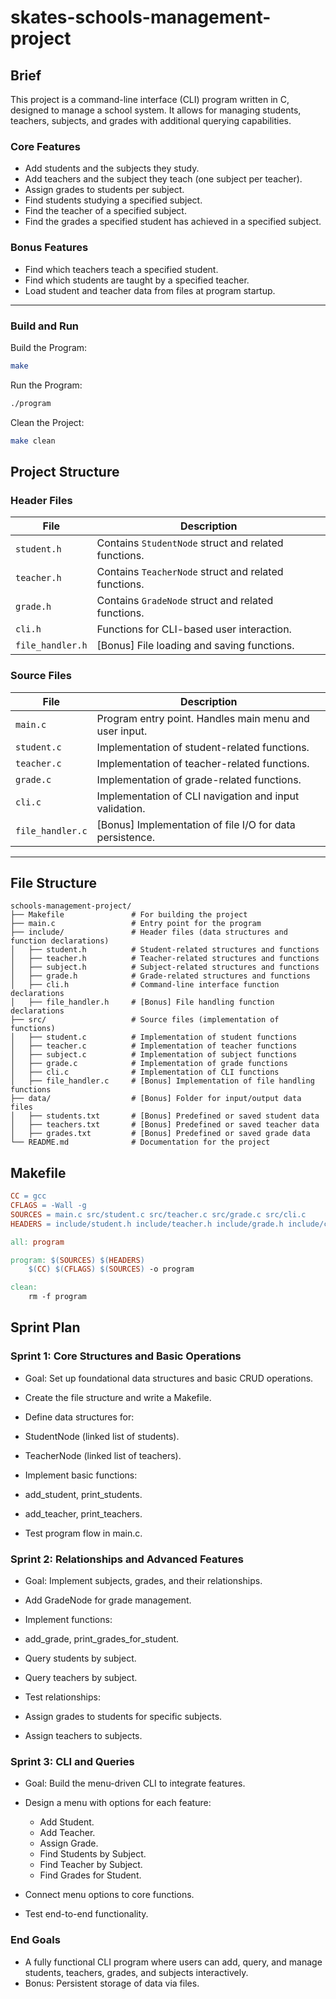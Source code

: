 # skates-schools-management-project

## **Brief**
This project is a command-line interface (CLI) program written in C, designed to manage a school system. It allows for managing students, teachers, subjects, and grades with additional querying capabilities.

### **Core Features**
- Add students and the subjects they study.
- Add teachers and the subject they teach (one subject per teacher).
- Assign grades to students per subject.
- Find students studying a specified subject.
- Find the teacher of a specified subject.
- Find the grades a specified student has achieved in a specified subject.

### **Bonus Features**
- Find which teachers teach a specified student.
- Find which students are taught by a specified teacher.
- Load student and teacher data from files at program startup.

---

### Build and Run
Build the Program:

```bash
make
```

Run the Program:

```bash
./program
```
Clean the Project:

```bash
make clean
```

## **Project Structure**

### **Header Files**
| File              | Description                                           |
|-------------------|-------------------------------------------------------|
| `student.h`       | Contains `StudentNode` struct and related functions.  |
| `teacher.h`       | Contains `TeacherNode` struct and related functions.  |
| `grade.h`         | Contains `GradeNode` struct and related functions.    |
| `cli.h`           | Functions for CLI-based user interaction.             |
| `file_handler.h`  | [Bonus] File loading and saving functions.            |

### **Source Files**
| File              | Description                                           |
|-------------------|-------------------------------------------------------|
| `main.c`          | Program entry point. Handles main menu and user input.|
| `student.c`       | Implementation of student-related functions.          |
| `teacher.c`       | Implementation of teacher-related functions.          |
| `grade.c`         | Implementation of grade-related functions.            |
| `cli.c`           | Implementation of CLI navigation and input validation.|
| `file_handler.c`  | [Bonus] Implementation of file I/O for data persistence.|

---

## **File Structure**

```
schools-management-project/
├── Makefile               # For building the project
├── main.c                 # Entry point for the program
├── include/               # Header files (data structures and function declarations)
│   ├── student.h          # Student-related structures and functions
│   ├── teacher.h          # Teacher-related structures and functions
│   ├── subject.h          # Subject-related structures and functions
│   ├── grade.h            # Grade-related structures and functions
│   ├── cli.h              # Command-line interface function declarations
│   ├── file_handler.h     # [Bonus] File handling function declarations
├── src/                   # Source files (implementation of functions)
│   ├── student.c          # Implementation of student functions
│   ├── teacher.c          # Implementation of teacher functions
│   ├── subject.c          # Implementation of subject functions
│   ├── grade.c            # Implementation of grade functions
│   ├── cli.c              # Implementation of CLI functions
│   ├── file_handler.c     # [Bonus] Implementation of file handling functions
├── data/                  # [Bonus] Folder for input/output data files
│   ├── students.txt       # [Bonus] Predefined or saved student data
│   ├── teachers.txt       # [Bonus] Predefined or saved teacher data
│   ├── grades.txt         # [Bonus] Predefined or saved grade data
└── README.md              # Documentation for the project
```

## **Makefile**
```makefile
CC = gcc
CFLAGS = -Wall -g
SOURCES = main.c src/student.c src/teacher.c src/grade.c src/cli.c
HEADERS = include/student.h include/teacher.h include/grade.h include/cli.h

all: program

program: $(SOURCES) $(HEADERS)
	$(CC) $(CFLAGS) $(SOURCES) -o program

clean:
	rm -f program
```

## Sprint Plan

### Sprint 1: Core Structures and Basic Operations
- Goal: Set up foundational data structures and basic CRUD operations.

- Create the file structure and write a Makefile.
- Define data structures for:
- StudentNode (linked list of students).
- TeacherNode (linked list of teachers).
- Implement basic functions:
- add_student, print_students.
- add_teacher, print_teachers.
- Test program flow in main.c.

### Sprint 2: Relationships and Advanced Features
- Goal: Implement subjects, grades, and their relationships.

- Add GradeNode for grade management.
- Implement functions:
- add_grade, print_grades_for_student.
- Query students by subject.
- Query teachers by subject.
- Test relationships:
- Assign grades to students for specific subjects.
- Assign teachers to subjects.

### Sprint 3: CLI and Queries
- Goal: Build the menu-driven CLI to integrate features.

- Design a menu with options for each feature:
    - Add Student.
    - Add Teacher.
    - Assign Grade.
    - Find Students by Subject.
    - Find Teacher by Subject.
    - Find Grades for Student.
- Connect menu options to core functions.
- Test end-to-end functionality.

### End Goals
- A fully functional CLI program where users can add, query, and manage students, teachers, grades, and subjects interactively.
- Bonus: Persistent storage of data via files.


